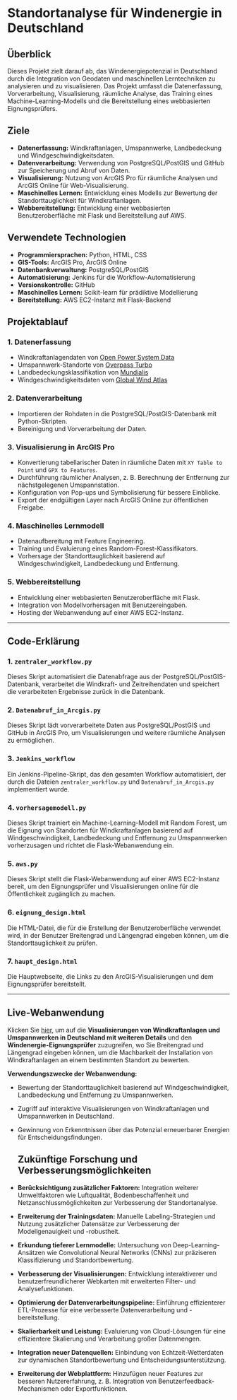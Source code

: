# Standortanalyse für Windenergie in Deutschland

## Überblick

Dieses Projekt zielt darauf ab, das Windenergiepotenzial in Deutschland durch die Integration von Geodaten und maschinellen Lerntechniken zu analysieren und zu visualisieren. Das Projekt umfasst die Datenerfassung, Vorverarbeitung, Visualisierung, räumliche Analyse, das Training eines Machine-Learning-Modells und die Bereitstellung eines webbasierten Eignungsprüfers.

## Ziele

- **Datenerfassung:** Windkraftanlagen, Umspannwerke, Landbedeckung und Windgeschwindigkeitsdaten.
- **Datenverarbeitung:** Verwendung von PostgreSQL/PostGIS und GitHub zur Speicherung und Abruf von Daten.
- **Visualisierung:** Nutzung von ArcGIS Pro für räumliche Analysen und ArcGIS Online für Web-Visualisierung.
- **Maschinelles Lernen:** Entwicklung eines Modells zur Bewertung der Standorttauglichkeit für Windkraftanlagen.
- **Webbereitstellung:** Entwicklung einer webbasierten Benutzeroberfläche mit Flask und Bereitstellung auf AWS.

## Verwendete Technologien

- **Programmiersprachen:** Python, HTML, CSS
- **GIS-Tools:** ArcGIS Pro, ArcGIS Online
- **Datenbankverwaltung:** PostgreSQL/PostGIS
- **Automatisierung:** Jenkins für die Workflow-Automatisierung
- **Versionskontrolle:** GitHub
- **Maschinelles Lernen:** Scikit-learn für prädiktive Modellierung
- **Bereitstellung:** AWS EC2-Instanz mit Flask-Backend

## Projektablauf

### 1. Datenerfassung

- Windkraftanlagendaten von [Open Power System Data](https://data.open-power-system-data.org/renewable_power_plants/)
- Umspannwerk-Standorte von [Overpass Turbo](https://overpass-turbo.eu/)
- Landbedeckungsklassifikation von [Mundialis](https://www.mundialis.de/en/germany-2020-land-cover-based-on-sentinel-2-data/)
- Windgeschwindigkeitsdaten vom [Global Wind Atlas](https://globalwindatlas.info/en/area/Germany)

### 2. Datenverarbeitung

- Importieren der Rohdaten in die PostgreSQL/PostGIS-Datenbank mit Python-Skripten.
- Bereinigung und Vorverarbeitung der Daten.

### 3. Visualisierung in ArcGIS Pro

- Konvertierung tabellarischer Daten in räumliche Daten mit `XY Table to Point` und `GPX to Features`.
- Durchführung räumlicher Analysen, z. B. Berechnung der Entfernung zur nächstgelegenen Umspannstation.
- Konfiguration von Pop-ups und Symbolisierung für bessere Einblicke.
- Export der endgültigen Layer nach ArcGIS Online zur öffentlichen Freigabe.

### 4. Maschinelles Lernmodell

- Datenaufbereitung mit Feature Engineering.
- Training und Evaluierung eines Random-Forest-Klassifikators.
- Vorhersage der Standorttauglichkeit basierend auf Windgeschwindigkeit, Landbedeckung und Entfernung.

### 5. Webbereitstellung

- Entwicklung einer webbasierten Benutzeroberfläche mit Flask.
- Integration von Modellvorhersagen mit Benutzereingaben.
- Hosting der Webanwendung auf einer AWS EC2-Instanz.

---

## Code-Erklärung

### 1. `zentraler_workflow.py`
Dieses Skript automatisiert die Datenabfrage aus der PostgreSQL/PostGIS-Datenbank, verarbeitet die Windkraft- und Zeitreihendaten und speichert die verarbeiteten Ergebnisse zurück in die Datenbank.

### 2. `Datenabruf_in_Arcgis.py` 
Dieses Skript lädt vorverarbeitete Daten aus PostgreSQL/PostGIS und GitHub in ArcGIS Pro, um Visualisierungen und weitere räumliche Analysen zu ermöglichen.

### 3. `Jenkins_workflow`
Ein Jenkins-Pipeline-Skript, das den gesamten Workflow automatisiert, der durch die Dateien `zentraler_workflow.py` und `Datenabruf_in_Arcgis.py` implementiert wurde.

### 4. `vorhersagemodell.py`
Dieses Skript trainiert ein Machine-Learning-Modell mit Random Forest, um die Eignung von Standorten für Windkraftanlagen basierend auf Windgeschwindigkeit, Landbedeckung und Entfernung zu Umspannwerken vorherzusagen und richtet die Flask-Webanwendung ein.

### 5. `aws.py`
Dieses Skript stellt die Flask-Webanwendung auf einer AWS EC2-Instanz bereit, um den Eignungsprüfer und Visualisierungen online für die Öffentlichkeit zugänglich zu machen.

### 6. `eignung_design.html`
Die HTML-Datei, die für die Erstellung der Benutzeroberfläche verwendet wird, in der Benutzer Breitengrad und Längengrad eingeben können, um die Standorttauglichkeit zu prüfen.

### 7. `haupt_design.html`
Die Hauptwebseite, die Links zu den ArcGIS-Visualisierungen und dem Eignungsprüfer bereitstellt.

---

## Live-Webanwendung

Klicken Sie [hier](http://18.199.174.181:5001/), um auf die **Visualisierungen von Windkraftanlagen und Umspannwerken in Deutschland mit weiteren Details** und den **Windenergie-Eignungsprüfer** zuzugreifen, wo Sie Breitengrad und Längengrad eingeben können, um die Machbarkeit der Installation von Windkraftanlagen an einem bestimmten Standort zu bewerten.

**Verwendungszwecke der Webanwendung:**
- Bewertung der Standorttauglichkeit basierend auf Windgeschwindigkeit, Landbedeckung und Entfernung zu Umspannwerken.
- Zugriff auf interaktive Visualisierungen von Windkraftanlagen und Umspannwerken in Deutschland.
- Gewinnung von Erkenntnissen über das Potenzial erneuerbarer Energien für Entscheidungsfindungen.

  ## Zukünftige Forschung und Verbesserungsmöglichkeiten

- **Berücksichtigung zusätzlicher Faktoren:** Integration weiterer Umweltfaktoren wie Luftqualität, Bodenbeschaffenheit und Netzanschlussmöglichkeiten zur Verbesserung der Standortanalyse.
- **Erweiterung der Trainingsdaten:** Manuelle Labeling-Strategien und Nutzung zusätzlicher Datensätze zur Verbesserung der Modellgenauigkeit und -robustheit.
- **Erkundung tieferer Lernmodelle:** Untersuchung von Deep-Learning-Ansätzen wie Convolutional Neural Networks (CNNs) zur präziseren Klassifizierung und Standortbewertung.
- **Verbesserung der Visualisierungen:** Entwicklung interaktiverer und benutzerfreundlicherer Webkarten mit erweiterten Filter- und Analysefunktionen.
- **Optimierung der Datenverarbeitungspipeline:** Einführung effizienterer ETL-Prozesse für eine verbesserte Datenverarbeitung und -bereitstellung.
- **Skalierbarkeit und Leistung:** Evaluierung von Cloud-Lösungen für eine effizientere Skalierung und Verarbeitung großer Datenmengen.
- **Integration neuer Datenquellen:** Einbindung von Echtzeit-Wetterdaten zur dynamischen Standortbewertung und Entscheidungsunterstützung.
- **Erweiterung der Webplattform:** Hinzufügen neuer Features zur besseren Nutzererfahrung, z. B. Integration von Benutzerfeedback-Mechanismen oder Exportfunktionen.

